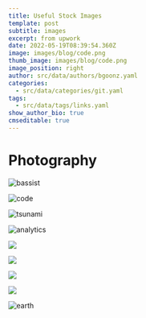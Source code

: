 ```yaml
---
title: Useful Stock Images
template: post
subtitle: images
excerpt: from upwork
date: 2022-05-19T08:39:54.360Z
image: images/blog/code.png
thumb_image: images/blog/code.png
image_position: right
author: src/data/authors/bgoonz.yaml
categories:
  - src/data/categories/git.yaml
tags:
  - src/data/tags/links.yaml
show_author_bio: true
cmseditable: true
---
```


# Photography

![bassist](/blog/bassist.gif "bassist gif")



![code](/blog/code.png "code")



![tsunami](/blog/woodcuts_1.jpg "tsunami")

![analytics](/blog/analytics.jpg "analytics")

![](/blog/gradients_3.png)

![](/blog/nasa_space_shuttle_challenger.jpg)

![](/blog/woodcuts_1.jpg)

![](/blog/nasa_earth_grid.jpg)

![earth](/blog/nasa_the_blue_marble-1-.jpg "earth")


